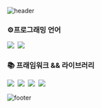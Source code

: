 ![header](https://capsule-render.vercel.app/api?type=Waving&color=007E7E&height=100&section=header&text=Gitsunmin&fontColor=F4631E&fontAlignX=45&fontAlignY=35&fontSize=40&animation=twinkling)

<h3>⚙️프로그래밍 언어</h3>
<p>
  <img src="https://img.shields.io/badge/-JavaScript-yellow"/>&nbsp
  <img src="https://img.shields.io/badge/-TypeScript-blue"/>&nbsp
</p>

<h3>📚 프래임워크 && 라이브러리 </h3>
<p>
  <img src="https://img.shields.io/badge/-Vue-42B883"/>&nbsp
  <img src="https://img.shields.io/badge/-React-61DBFB"/>&nbsp
  <img src="https://img.shields.io/badge/-Svelte-EC4f27"/>&nbsp
  <img src="https://img.shields.io/badge/-GraphQL-E10098"/>
</p>

![footer](https://capsule-render.vercel.app/api?type=Waving&color=007E7E&height=50&section=footer)
